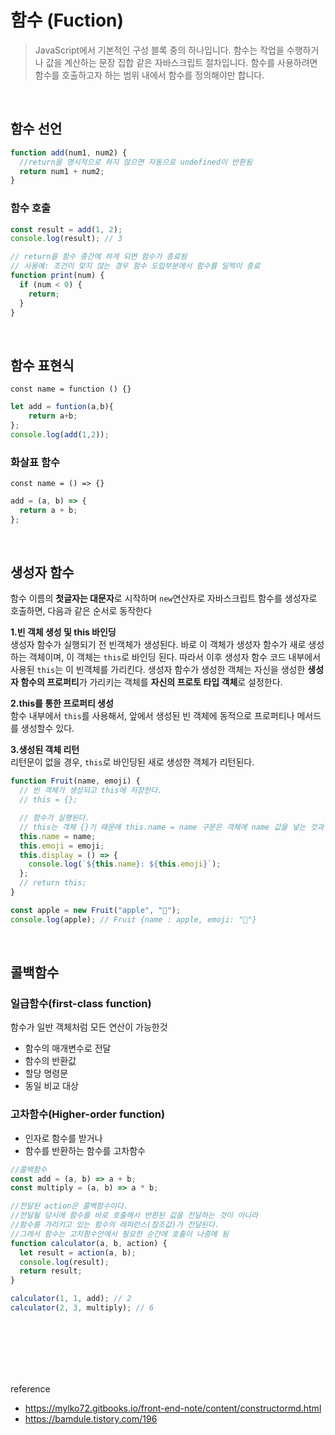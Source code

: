 # 함수 (Fuction)

> JavaScript에서 기본적인 구성 블록 중의 하나입니다. 함수는 작업을 수행하거나 값을 계산하는 문장 집합 같은 자바스크립트 절차입니다.
> 함수를 사용하려면 함수를 호출하고자 하는 범위 내에서 함수를 정의해야만 합니다.

<br/>

## 함수 선언


```javascript
function add(num1, num2) {
  //return을 명시적으로 하지 않으면 자동으로 undefined이 반환됨
  return num1 + num2;
}
```

### 함수 호출

```javascript
const result = add(1, 2);
console.log(result); // 3
```

```javascript
// return을 함수 중간에 하게 되면 함수가 종료됨
// 사용예: 조건이 맞지 않는 경우 함수 도입부분에서 함수를 일찍이 종료
function print(num) {
  if (num < 0) {
    return;
  }
}
```

<br/>

## 함수 표현식

`const name = function () {}`

```javascript
let add = funtion(a,b){
    return a+b;
};
console.log(add(1,2));
```

### 화살표 함수

`const name = () => {}`

```javascript
add = (a, b) => {
  return a + b;
};
```

<br/>

## 생성자 함수

함수 이름의 **첫글자는 대문자**로 시작하며 `new`연산자로 자바스크립트 함수를 생성자로 호출하면, 다음과 같은 순서로 동작한다
<br/>

**1.빈 객체 생성 및 this 바인딩**
<br/>
생성자 함수가 실행되기 전 빈객체가 생성된다.
바로 이 객체가 생성자 함수가 새로 생성하는 객체이며, 이 객체는 `this`로 바인딩 된다.
따라서 이후 생성자 함수 코드 내부에서 사용된 `this`는 이 빈객체를 가리킨다. 생성자 함수가 생성한 객체는 자신을 생성한 **생성자 함수의 프로퍼티**가 가리키는 객체를 **자신의 프로토 타입 객체**로 설정한다.
<br/>

**2.this를 통한 프로퍼티 생성**<br/>
함수 내부에서 `this`를 사용해서, 앞에서 생성된 빈 객체에 동적으로 프로퍼티나 메서드를 생성할수 있다.
<br/>

**3.생성된 객체 리턴**<br/>
리턴문이 없을 경우, `this`로 바인딩된 새로 생성한 객체가 리턴된다.

```javascript
function Fruit(name, emoji) {
  // 빈 객체가 생성되고 this에 저장한다.
  // this = {};

  // 함수가 실행된다.
  // this는 객체 {}기 때문에 this.name = name 구문은 객체에 name 값을 넣는 것과 같다.
  this.name = name;
  this.emoji = emoji;
  this.display = () => {
    console.log(`${this.name}: ${this.emoji}`);
  };
  // return this;
}

const apple = new Fruit("apple", "🍎");
console.log(apple); // Fruit {name : apple, emoji: "🍎"}
```

<br/>

## 콜백함수


### 일급함수(first-class function)

함수가 일반 객체처럼 모든 연산이 가능한것

- 함수의 매개변수로 전달
- 함수의 반환값
- 할당 명령문
- 동일 비교 대상

### 고차함수(Higher-order function)

- 인자로 함수를 받거나
- 함수를 반환하는 함수를 고차함수

```javascript
//콜백함수
const add = (a, b) => a + b;
const multiply = (a, b) => a * b;

//전달된 action은 콜백함수이다.
//전달될 당시에 함수를 바로 호출해서 반환된 값을 전달하는 것이 아니라
//함수를 가리키고 있는 함수의 레퍼런스(참조값)가 전달된다.
//그래서 함수는 고차함수안에서 필요한 순간에 호출이 나중에 됨
function calculator(a, b, action) {
  let result = action(a, b);
  console.log(result);
  return result;
}

calculator(1, 1, add); // 2
calculator(2, 3, multiply); // 6
```

<br/>
<br/>
<br/>
<br/>
<br/>

reference
<br/>

- https://mylko72.gitbooks.io/front-end-note/content/constructormd.html
- https://bamdule.tistory.com/196
